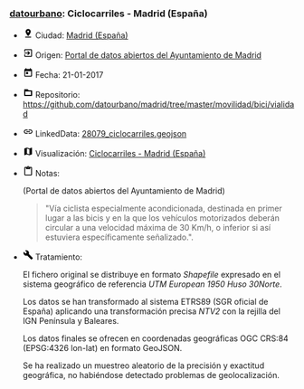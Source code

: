 ### [datourbano](https://github.com/datourbano): Ciclocarriles - Madrid (España)

* ![](https://raw.githubusercontent.com/datourbano/simbologia/master/_/ubicacion_18.png) Ciudad: [Madrid (España)](https://datourbano.github.io/madrid)
* ![](https://raw.githubusercontent.com/datourbano/simbologia/master/_/origen_18.png) Origen: [Portal de datos abiertos del Ayuntamiento de Madrid](http://datos.madrid.es/portal/site/egob/menuitem.c05c1f754a33a9fbe4b2e4b284f1a5a0/?vgnextoid=435a7cd5de319410VgnVCM1000000b205a0aRCRD&vgnextchannel=374512b9ace9f310VgnVCM100000171f5a0aRCRD&vgnextfmt=default)
* ![](https://raw.githubusercontent.com/datourbano/simbologia/master/_/calendario_18.png) Fecha: 21-01-2017
* ![](https://raw.githubusercontent.com/datourbano/simbologia/master/_/carpeta_18.png) Repositorio: https://github.com/datourbano/madrid/tree/master/movilidad/bici/vialidad
* ![](https://raw.githubusercontent.com/datourbano/simbologia/master/_/enlace_18.png) LinkedData: [28079_ciclocarriles.geojson](https://raw.githubusercontent.com/datourbano/madrid/master/movilidad/bici/vialidad/28079_ciclocarriles.geojson)
* ![](https://raw.githubusercontent.com/datourbano/simbologia/master/_/mapa_18.png) Visualización: [Ciclocarriles - Madrid (España)](https://datourbano.github.io/madrid/movilidad/bici/vialidad/28079_ciclocarriles)
* ![](https://raw.githubusercontent.com/datourbano/simbologia/master/_/notas_18.png) Notas:
   
  (Portal de datos abiertos del Ayuntamiento de Madrid)
  > "Vía ciclista especialmente acondicionada, destinada en primer lugar a las bicis y en la que los vehículos motorizados deberán circular a una velocidad máxima de 30 Km/h, o inferior si así estuviera específicamente señalizado.".
* ![](https://raw.githubusercontent.com/datourbano/simbologia/master/_/herramienta_18.png) Tratamiento:

  El fichero original se distribuye en formato *Shapefile* expresado en el sistema geográfico de referencia *UTM European 1950 Huso 30Norte*.

  Los datos se han transformado al sistema ETRS89 (SGR oficial de España) aplicando una transformación precisa *NTV2* con la rejilla del IGN Península y Baleares.

  Los datos finales se ofrecen en coordenadas geográficas OGC CRS:84 (EPSG:4326 lon-lat) en formato GeoJSON.

  Se ha realizado un muestreo aleatorio de la precisión y exactitud geográfica, no habiéndose detectado problemas de geolocalización.
